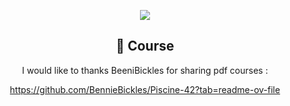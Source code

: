 <div align="center">

![](https://geps.dev/progress/42)

## 📜 Course
I would like to thanks BeeniBickles for sharing pdf courses :

https://github.com/BennieBickles/Piscine-42?tab=readme-ov-file

</div>

